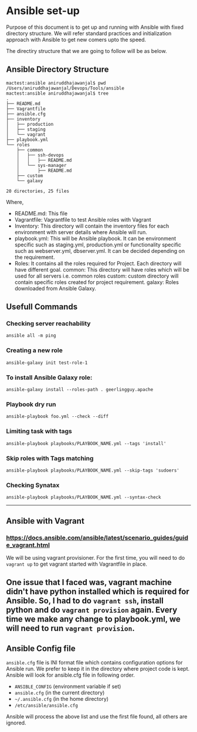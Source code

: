 # Ansible set-up

Purpose of this document is to get up and running with Ansible with fixed directory structure. We will refer standard practices and initialization approach with Ansible to get new comers upto the speed. 

The directiry structure that we are going to follow will be as below. 

## Ansible Directory Structure
```
mactest:ansible aniruddhajawanjal$ pwd
/Users/aniruddhajawanjal/Devops/Tools/ansible
mactest:ansible aniruddhajawanjal$ tree
.
├── README.md
├── Vagrantfile
├── ansible.cfg
├── inventory
│   ├── production
│   ├── staging
│   └── vagrant
├── playbook.yml
└── roles
    ├── common
    │   ├── ssh-devops
    │   │   ├── README.md
    │   └── sys-manager
    │       ├── README.md
    ├── custom
    └── galaxy

20 directories, 25 files
```

Where,

* README.md: This file
* Vagrantfile: Vagrantfile to test Ansible roles with Vagrant
* Inventory: This directory will contain the inventory files for each environment with server details where Ansible will run. 
* playbook.yml: This will be Ansible playbook. It can be environment specific such as staging.yml, production.yml or functionality specific such as webserver.yml, dbserver.yml. It can be decided depending on the requirement. 
* Roles: It contains all the roles required for Project. Each directory will have different goal.
		common: This directory will have roles which will be used for all servers  i.e. common roles
		custom: custom directory will contain specific roles created for project requirement. 
		galaxy: Roles downloaded from Ansible Galaxy.


## Usefull Commands 

### Checking server reachability
```
ansible all -m ping
```

### Creating a new role
```
ansible-galaxy init test-role-1
```

### To install Ansible Galaxy role: 
```
ansible-galaxy install --roles-path . geerlingguy.apache
```

### Playbook dry run
```
ansible-playbook foo.yml --check --diff
```

### Limiting task with tags
```
ansible-playbook playbooks/PLAYBOOK_NAME.yml --tags 'install'
```

### Skip roles with Tags matching
```
ansible-playbook playbooks/PLAYBOOK_NAME.yml --skip-tags 'sudoers'
```

### Checking Synatax
```
ansible-playbook playbooks/PLAYBOOK_NAME.yml --syntax-check
```

--------------------------------------------------------------

## Ansible with Vagrant 

### https://docs.ansible.com/ansible/latest/scenario_guides/guide_vagrant.html


We will be using vagrant provisioner. For the first time, you will need to do `vagrant up` to get vagrant started with Vagrantfile in place. 

One issue that I faced was, vagrant machine didn't have python installed which is required for Ansible. So, I had to do `vagrant ssh`, install python and do `vagrant provision` again. Every time we make any change to playbook.yml, we will need to run `vagrant provision`.
--------------------------------------------------------------

## Ansible Config file

`ansible.cfg` file is INI format file which contains configuration options for Ansible run. We prefer to keep it in the directory where project code is kept. Ansible will look for ansible.cfg file in following order.

* `ANSIBLE_CONFIG` (environment variable if set)
* `ansible.cfg` (in the current directory)
* `~/.ansible.cfg` (in the home directory)
* `/etc/ansible/ansible.cfg`

Ansible will process the above list and use the first file found, all others are ignored. 